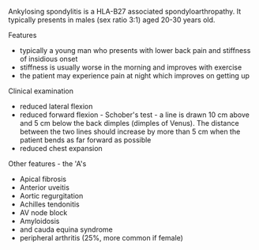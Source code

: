 Ankylosing spondylitis is a HLA\-B27 associated spondyloarthropathy. It typically presents in males (sex ratio 3:1\) aged 20\-30 years old.  
  
Features  
* typically a young man who presents with lower back pain and stiffness of insidious onset
* stiffness is usually worse in the morning and improves with exercise
* the patient may experience pain at night which improves on getting up

  
Clinical examination  
* reduced lateral flexion
* reduced forward flexion \- Schober's test \- a line is drawn 10 cm above and 5 cm below the back dimples (dimples of Venus). The distance between the two lines should increase by more than 5 cm when the patient bends as far forward as possible
* reduced chest expansion

  
Other features \- the 'A's   
* Apical fibrosis
* Anterior uveitis
* Aortic regurgitation
* Achilles tendonitis
* AV node block
* Amyloidosis
* and cauda equina syndrome
* peripheral arthritis (25%, more common if female)
